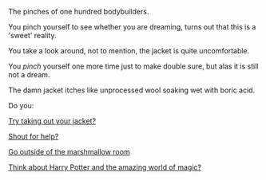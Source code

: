 The pinches of one hundred bodybuilders.

You pinch yourself to see whether you are dreaming, turns out that this is a 'sweet' reality.

You take a look around, not to mention, the jacket is quite uncomfortable.

You *pinch* yourself one more time just to make double sure, but alas it is still not a dream.

The damn jacket itches like unprocessed wool soaking wet with boric acid.

Do you:

[Try taking out your jacket?](jacket/jacket.md)

[Shout for help?](help/help.md)

[Go outside of the marshmallow room](go-out/go-out.md)

[Think about Harry Potter and the amazing world of magic?](magic/harry-potter.md)
